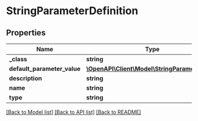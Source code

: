 # StringParameterDefinition

## Properties
Name | Type | Description | Notes
------------ | ------------- | ------------- | -------------
**_class** | **string** |  | [optional] 
**default_parameter_value** | [**\OpenAPI\Client\Model\StringParameterValue**](StringParameterValue.md) |  | [optional] 
**description** | **string** |  | [optional] 
**name** | **string** |  | [optional] 
**type** | **string** |  | [optional] 

[[Back to Model list]](../README.md#documentation-for-models) [[Back to API list]](../README.md#documentation-for-api-endpoints) [[Back to README]](../README.md)


